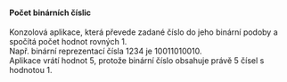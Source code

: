 #### Počet binárních číslic
Konzolová aplikace, která převede zadané číslo do jeho binární podoby a spočítá počet hodnot rovných 1.<br /> 
Např. binární reprezentací čísla 1234 je 10011010010.<br /> 
Aplikace vrátí hodnot 5, protože binární číslo obsahuje právě 5 čísel s hodnotou 1. 
